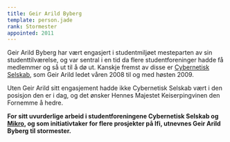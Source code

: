 ```yaml
---
title: Geir Arild Byberg
template: person.jade
rank: Stormester
appointed: 2011
---
```


Geir Arild Byberg har vært engasjert i studentmiljøet mesteparten av sin studenttilværelse, og var sentral i en tid da flere studentforeninger hadde få medlemmer og så ut til å dø ut. Kanskje fremst av disse er [Cybernetisk Selskab](http://cyb.no/), som Geir Arild ledet våren 2008 til og med høsten 2009.

Uten Geir Arild sitt engasjement hadde ikke Cybernetisk Selskab vært i den posisjon den er i dag, og det ønsker Hennes Majestet Keiserpingvinen den Fornemme å hedre.

**For sitt uvurderlige arbeid i studentforeningene Cybernetisk Selskab og [Mikro](https://www.facebook.com/pages/Studentforeningen-Mikro/151779014851965), og som initiativtaker for flere prosjekter på Ifi, utnevnes Geir Arild Byberg til stormester.**
